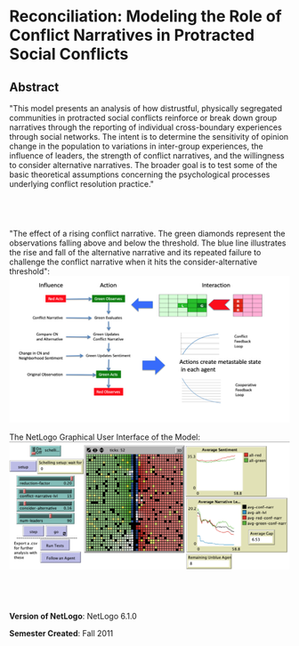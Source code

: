 # Reconciliation: Modeling the Role of Conflict Narratives in Protracted Social Conflicts



## Abstract

"This model presents an analysis of how distrustful, physically segregated communities in protracted social conflicts reinforce or break down group narratives through the reporting of individual cross-boundary experiences through social networks. The intent is to determine the sensitivity of opinion change in the population to variations in inter-group experiences, the influence of leaders, the strength of conflict narratives, and the willingness to consider alternative narratives. The broader goal is to test some of the basic theoretical assumptions concerning the psychological processes underlying conflict resolution practice."

## &nbsp;
"The effect of a rising conflict narrative. The green diamonds represent the observations falling above and below the threshold. The blue line illustrates the rise and fall of the alternative narrative and its repeated failure to challenge the conflict narrative when it hits the consider-alternative threshold":
![rising conflict narrative](ConflictNarrative.png)

The NetLogo Graphical User Interface of the Model: 
![The NetLogo Graphical User Interface](GUI.png)

## &nbsp;

**Version of NetLogo**: NetLogo 6.1.0

**Semester Created**: Fall 2011

